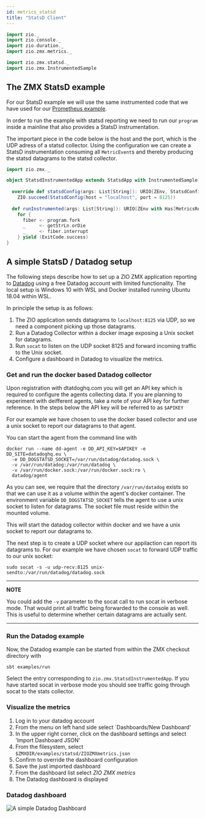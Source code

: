 ```yaml
---
id: metrics_statsd
title: "StatsD Client"
---
```


```scala
import zio._
import zio.console._
import zio.duration._
import zio.zmx.metrics._

import zio.zmx.statsd._
import zio.zmx.InstrumentedSample
```
## The ZMX StatsD example

For our StatsD example we will use the same instrumented code that we have used for our [Prometheus example](prometheus.md#the-zmx-prometheus-example). 

In order to run the example with statsd reporting we need to run our `program` inside a mainline that also provides a StatsD instrumentation. 

The important piece in the code below is the host and the port, which is the UDP adress of a statsd collector. Using the configuration we can create 
a StatsD instrumentation consuming all `MetricEvent`s and thereby producing the statsd datagrams to the statsd collector. 

```scala
import zio.zmx._

object StatsdInstrumentedApp extends StatsdApp with InstrumentedSample {
  
  override def statsdConfig(args: List[String]): URIO[ZEnv, StatsdConfig] =
    ZIO.succeed(StatsdConfig(host = "localhost", port = 8125))
  
  def runInstrumented(args: List[String]): URIO[ZEnv with Has[MetricsReporter], ExitCode] =
    for {
      fiber <- program.fork
      _     <- getStrLn.orDie
      _     <- fiber.interrupt
    } yield (ExitCode.success)
}
```

## A simple StatsD / Datadog setup 

The following steps describe how to set up a ZIO ZMX application reporting to [Datadog](https://www.datadoghq.com/) using a free Datadog account 
with limited functionality. The local setup is Windows 10 with WSL and Docker installed running Ubuntu 18.04 within WSL. 

In principle the setup is as follows:

1. The ZIO application sends datagrams to `localhost:8125` via UDP, so we need a component picking up those datagrams. 
1. Run a Datadog Collector within a docker image exposing a Unix socket for datagrams.
1. Run `socat` to listen on the UDP socket 8125 and forward incoming traffic to the Unix socket. 
1. Configure a dashboard in Datadog to visualize the metrics.

### Get and run the docker based Datadog collector 

Upon registration with dtatdoghq.com you will get an API key which is required to configure the agents collecting data. If you are planning 
to experiment with deifferent agents, take a note of your API key for further reference. In the steps below the API key will be referred to 
as `$APIKEY`


For our example we have chosen to use the docker based collector and use a unix socket to report our datagrams to that agent. 

You can start the agent from the command line with 

```
docker run --name dd-agent -e DD_API_KEY=$APIKEY -e DD_SITE=datadoghq.eu \
  -e DD_DOGSTATSD_SOCKET=/var/run/datadog/datadog.sock \
  -v /var/run/datadog:/var/run/datadog \
  -v /var/run/docker.sock:/var/run/docker.sock:ro \
  datadog/agent
```

As you can see, we require that the directory `/var/run/datadog` exists so that we can use it as a volume within the agent's docker container. The environment variable `DD_DOGSTATSD_SOCKET` tells the agent to use a unix socket to listen for datagrams. The socket file must reside within the mounted volume. 

This will start the datadog collector within docker and we have a unix socket to report our datagrams to. 

The next step is to create a UDP socket where our appilaction can report its datagrams to. For our example we have chosen `socat` to forward 
UDP traffic to our unix socket:

```
sudo socat -s -u udp-recv:8125 unix-sendto:/var/run/datadog/datadog.sock
```

---
**NOTE**

You could add the `-v` parameter to the socat call to run socat in verbose mode. That would print all traffic being forwarded to the console as well. 
This is useful to determine whether certain datagrams are actually sent. 

---

### Run the Datadog example

Now, the Datadog example can be started from within the ZMX checkout directory with 

```
sbt examples/run
```

Select the entry corresponding to `zio.zmx.StatsdInstrumentedApp`. If you have started socat in verbose mode you should see traffic going through socat 
to the stats collector. 

### Visualize the metrics

1. Log in to your datadog account 
1. From the menu on left hand side select `Dashboards/New Dashboard'
1. In the upper right corner, click on the dashboard settings and select 'Import Dashboard JSON' 
1. From the filesystem, select `$ZMXDIR/examples/statsd/ZIOZMXmetrics.json`
1. Confirm to override the dashboard configuration 
1. Save the just imported dashboard 
1. From the dashboard list select _ZIO ZMX metrics_
1. The Datadog dashboard is displayed

### Datadog dashboard 

![A simple Datadog Dashboard](/zio-zmx/img/ZIOZmx-Datadog.png)



